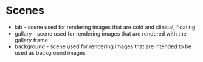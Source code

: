 # Scenes

- lab - scene used for rendering images that are cold and clinical, floating.
- gallary - scene used for rendering images that are rendered with the gallary frame
- background - scene used for rendering images that are intended to be used as background images
